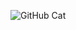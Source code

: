![GitHub Cat](https://user-images.githubusercontent.com/90917761/133815652-e768679b-c152-4177-8c66-216d7e6d3615.png)
